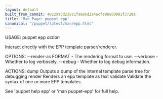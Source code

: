 ```yaml
---
layout: default
built_from_commit: 40229a5d238c1fae86d2a4acfe88860091f3728a
title: 'Man Page: puppet epp'
canonical: "/puppet/latest/man/epp.html"
---
```


<div class='mp'>
<p>USAGE: puppet epp <var>action</var></p>

<p>Interact directly with the EPP template parser/renderer.</p>

<p>OPTIONS:
  --render-as FORMAT             - The rendering format to use.
  --verbose                      - Whether to log verbosely.
  --debug                        - Whether to log debug information.</p>

<p>ACTIONS:
  dump        Outputs a dump of the internal template parse tree for debugging
  render      Renders an epp template as text
  validate    Validate the syntax of one or more EPP templates.</p>

<p>See 'puppet help epp' or 'man puppet-epp' for full help.</p>

</div>
